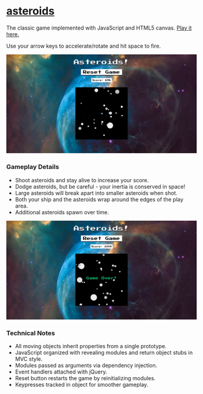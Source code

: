 # [asteroids](https://blackwright.github.io/asteroids/index.html)

The classic game implemented with JavaScript and HTML5 canvas. [Play it here.](https://blackwright.github.io/asteroids/index.html)

Use your arrow keys to accelerate/rotate and hit space to fire.

![Screenshot](https://github.com/blackwright/asteroids/blob/master/screenshots/asteroids1.jpg?raw=true)

### Gameplay Details

- Shoot asteroids and stay alive to increase your score.
- Dodge asteroids, but be careful - your inertia is conserved in space!
- Large asteroids will break apart into smaller asteroids when shot.
- Both your ship and the asteroids wrap around the edges of the play area.
- Additional asteroids spawn over time.

![Screenshot](https://github.com/blackwright/asteroids/blob/master/screenshots/asteroids2.jpg?raw=true)

### Technical Notes

- All moving objects inherit properties from a single prototype.
- JavaScript organized with revealing modules and return object stubs in MVC style.
- Modules passed as arguments via dependency injection.
- Event handlers attached with jQuery.
- Reset button restarts the game by reinitializing modules.
- Keypresses tracked in object for smoother gameplay.
